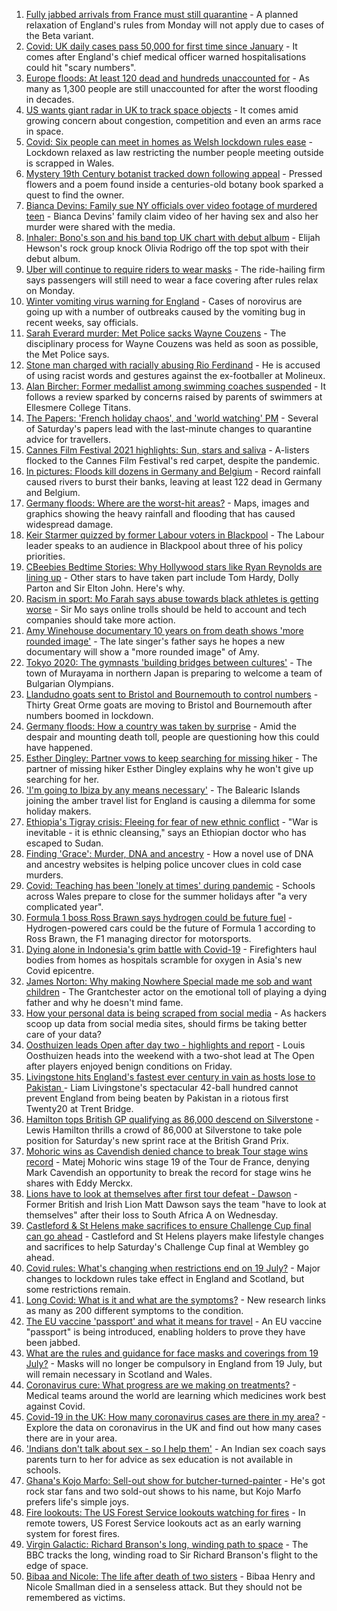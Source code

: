 1. [Fully jabbed arrivals from France must still quarantine](https://www.bbc.co.uk/news/uk-57869880) - A planned relaxation of England's rules from Monday will not apply due to cases of the Beta variant.
2. [Covid: UK daily cases pass 50,000 for first time since January](https://www.bbc.co.uk/news/uk-57867990) - It comes after England's chief medical officer warned hospitalisations could hit "scary numbers".
3. [Europe floods: At least 120 dead and hundreds unaccounted for](https://www.bbc.co.uk/news/world-europe-57858829) - As many as 1,300 people are still unaccounted for after the worst flooding in decades.
4. [US wants giant radar in UK to track space objects](https://www.bbc.co.uk/news/uk-57866734) - It comes amid growing concern about congestion, competition and even an arms race in space.
5. [Covid: Six people can meet in homes as Welsh lockdown rules ease](https://www.bbc.co.uk/news/uk-wales-57866006) - Lockdown relaxed as law restricting the number people meeting outside is scrapped in Wales.
6. [Mystery 19th Century botanist tracked down following appeal](https://www.bbc.co.uk/news/science-environment-57847727) - Pressed flowers and a poem found inside a centuries-old botany book sparked a quest to find the owner.
7. [Bianca Devins: Family sue NY officials over video footage of murdered teen](https://www.bbc.co.uk/news/world-us-canada-57867813) - Bianca Devins' family claim video of her having sex and also her murder were shared with the media.
8. [Inhaler: Bono's son and his band top UK chart with debut album](https://www.bbc.co.uk/news/entertainment-arts-57864034) - Elijah Hewson's rock group knock Olivia Rodrigo off the top spot with their debut album.
9. [Uber will continue to require riders to wear masks](https://www.bbc.co.uk/news/business-57865707) - The ride-hailing firm says passengers will still need to wear a face covering after rules relax on Monday.
10. [Winter vomiting virus warning for England](https://www.bbc.co.uk/news/health-57865112) - Cases of norovirus are going up with a number of outbreaks caused by the vomiting bug in recent weeks, say officials.
11. [Sarah Everard murder: Met Police sacks Wayne Couzens](https://www.bbc.co.uk/news/uk-england-london-57869528) - The disciplinary process for Wayne Couzens was held as soon as possible, the Met Police says.
12. [Stone man charged with racially abusing Rio Ferdinand](https://www.bbc.co.uk/news/uk-england-birmingham-57868535) - He is accused of using racist words and gestures against the ex-footballer at Molineux.
13. [Alan Bircher: Former medallist among swimming coaches suspended](https://www.bbc.co.uk/news/uk-england-shropshire-57869892) - It follows a review sparked by concerns raised by parents of swimmers at Ellesmere College Titans.
14. [The Papers: 'French holiday chaos', and 'world watching' PM](https://www.bbc.co.uk/news/blogs-the-papers-57870838) - Several of Saturday's papers lead with the last-minute changes to quarantine advice for travellers.
15. [Cannes Film Festival 2021 highlights: Sun, stars and saliva](https://www.bbc.co.uk/news/entertainment-arts-57864015) - A-listers flocked to the Cannes Film Festival's red carpet, despite the pandemic.
16. [In pictures: Floods kill dozens in Germany and Belgium](https://www.bbc.co.uk/news/world-europe-57858826) - Record rainfall caused rivers to burst their banks, leaving at least 122 dead in Germany and Belgium.
17. [Germany floods: Where are the worst-hit areas?](https://www.bbc.co.uk/news/world-europe-57862894) - Maps, images and graphics showing the heavy rainfall and flooding that has caused widespread damage.
18. [Keir Starmer quizzed by former Labour voters in Blackpool](https://www.bbc.co.uk/news/uk-politics-57849730) - The Labour leader speaks to an audience in Blackpool about three of his policy priorities.
19. [CBeebies Bedtime Stories: Why Hollywood stars like Ryan Reynolds are lining up](https://www.bbc.co.uk/news/entertainment-arts-57827931) - Other stars to have taken part include Tom Hardy, Dolly Parton and Sir Elton John. Here's why.
20. [Racism in sport: Mo Farah says abuse towards black athletes is getting worse](https://www.bbc.co.uk/news/uk-57857993) - Sir Mo says online trolls should be held to account and tech companies should take more action.
21. [Amy Winehouse documentary 10 years on from death shows 'more rounded image'](https://www.bbc.co.uk/news/entertainment-arts-57850132) - The late singer's father says he hopes a new documentary will show a "more rounded image" of Amy.
22. [Tokyo 2020: The gymnasts 'building bridges between cultures'](https://www.bbc.co.uk/news/world-asia-57839224) - The town of Murayama in northern Japan is preparing to welcome a team of Bulgarian Olympians.
23. [Llandudno goats sent to Bristol and Bournemouth to control numbers](https://www.bbc.co.uk/news/uk-wales-57849393) - Thirty Great Orme goats are moving to Bristol and Bournemouth after numbers boomed in lockdown.
24. [Germany floods: How a country was taken by surprise](https://www.bbc.co.uk/news/world-europe-57867773) - Amid the despair and mounting death toll, people are questioning how this could have happened.
25. [Esther Dingley: Partner vows to keep searching for missing hiker](https://www.bbc.co.uk/news/uk-england-tyne-57818035) - The partner of missing hiker Esther Dingley explains why he won't give up searching for her.
26. ['I'm going to Ibiza by any means necessary'](https://www.bbc.co.uk/news/newsbeat-57856616) - The Balearic Islands joining the amber travel list for England is causing a dilemma for some holiday makers.
27. [Ethiopia's Tigray crisis: Fleeing for fear of new ethnic conflict](https://www.bbc.co.uk/news/world-africa-57818673) - "War is inevitable - it is ethnic cleansing," says an Ethiopian doctor who has escaped to Sudan.
28. [Finding 'Grace': Murder, DNA and ancestry](https://www.bbc.co.uk/news/technology-57801794) - How a novel use of DNA and ancestry websites is helping police uncover clues in cold case murders.
29. [Covid: Teaching has been 'lonely at times' during pandemic](https://www.bbc.co.uk/news/uk-wales-57852713) - Schools across Wales prepare to close for the summer holidays after "a very complicated year".
30. [Formula 1 boss Ross Brawn says hydrogen could be future fuel](https://www.bbc.co.uk/sport/formula1/57842205) - Hydrogen-powered cars could be the future of Formula 1 according to Ross Brawn, the F1 managing director for motorsports.
31. [Dying alone in Indonesia's grim battle with Covid-19](https://www.bbc.co.uk/news/world-asia-57830770) - Firefighters haul bodies from homes as hospitals scramble for oxygen in Asia's new Covid epicentre.
32. [James Norton: Why making Nowhere Special made me sob and want children](https://www.bbc.co.uk/news/entertainment-arts-57769056) - The Grantchester actor on the emotional toll of playing a dying father and why he doesn't mind fame.
33. [How your personal data is being scraped from social media](https://www.bbc.co.uk/news/business-57841239) - As hackers scoop up data from social media sites, should firms be taking better care of your data?
34. [Oosthuizen leads Open after day two - highlights and report](https://www.bbc.co.uk/sport/golf/57866308) - Louis Oosthuizen heads into the weekend with a two-shot lead at The Open after players enjoyed benign conditions on Friday.
35. [Livingstone hits England's fastest ever century in vain as hosts lose to Pakistan ](https://www.bbc.co.uk/sport/cricket/57870059) - Liam Livingstone's spectacular 42-ball hundred cannot prevent England from being beaten by Pakistan in a riotous first Twenty20 at Trent Bridge.
36. [Hamilton tops British GP qualifying as 86,000 descend on Silverstone](https://www.bbc.co.uk/sport/formula1/57869578) - Lewis Hamilton thrills a crowd of 86,000 at Silverstone to take pole position for Saturday's new sprint race at the British Grand Prix.
37. [Mohoric wins as Cavendish denied chance to break Tour stage wins record](https://www.bbc.co.uk/sport/cycling/57855534) - Matej Mohoric wins stage 19 of the Tour de France, denying Mark Cavendish an opportunity to break the record for stage wins he shares with Eddy Merckx.
38. [Lions have to look at themselves after first tour defeat - Dawson](https://www.bbc.co.uk/sport/rugby-union/57865603) - Former British and Irish Lion Matt Dawson says the team "have to look at themselves" after their loss to South Africa A on Wednesday.
39. [Castleford & St Helens make sacrifices to ensure Challenge Cup final can go ahead](https://www.bbc.co.uk/sport/rugby-league/57851355) - Castleford and St Helens players make lifestyle changes and sacrifices to help Saturday's Challenge Cup final at Wembley go ahead.
40. [Covid rules: What's changing when restrictions end on 19 July?](https://www.bbc.co.uk/news/explainers-52530518) - Major changes to lockdown rules take effect in England and Scotland, but some restrictions remain.
41. [Long Covid: What is it and what are the symptoms?](https://www.bbc.co.uk/news/health-57833394) - New research links as many as 200 different symptoms to the condition.
42. [The EU vaccine 'passport' and what it means for travel](https://www.bbc.co.uk/news/explainers-57665765) - An EU vaccine "passport" is being introduced, enabling holders to prove they have been jabbed.
43. [What are the rules and guidance for face masks and coverings from 19 July?](https://www.bbc.co.uk/news/health-51205344) - Masks will no longer be compulsory in England from 19 July, but will remain necessary in Scotland and Wales.
44. [Coronavirus cure: What progress are we making on treatments?](https://www.bbc.co.uk/news/health-52354520) - Medical teams around the world are learning which medicines work best against Covid.
45. [Covid-19 in the UK: How many coronavirus cases are there in my area?](https://www.bbc.co.uk/news/uk-51768274) - Explore the data on coronavirus in the UK and find out how many cases there are in your area.
46. ['Indians don't talk about sex - so I help them'](https://www.bbc.co.uk/news/stories-56838660) - An Indian sex coach says parents turn to her for advice as sex education is not available in schools.
47. [Ghana's Kojo Marfo: Sell-out show for butcher-turned-painter](https://www.bbc.co.uk/news/world-africa-57553149) - He's got rock star fans and two sold-out shows to his name, but Kojo Marfo prefers life's simple joys.
48. [Fire lookouts: The US Forest Service lookouts watching for fires](https://www.bbc.co.uk/news/world-us-canada-57626403) - In remote towers, US Forest Service lookouts act as an early warning system for forest fires.
49. [Virgin Galactic: Richard Branson's long, winding path to space](https://www.bbc.co.uk/news/science-environment-57798167) - The BBC tracks the long, winding road to Sir Richard Branson's flight to the edge of space.
50. [Bibaa and Nicole: The life after death of two sisters](https://www.bbc.co.uk/news/uk-england-london-57679755) - Bibaa Henry and Nicole Smallman died in a senseless attack. But they should not be remembered as victims.
